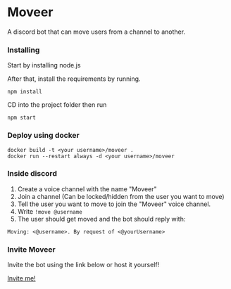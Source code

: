 # Moveer

A discord bot that can move users from a channel to another.

### Installing

Start by installing node.js

After that, install the requirements by running.

```
npm install
```

CD into the project folder then run

```
npm start
```
### Deploy using docker


```
docker build -t <your username>/moveer .
docker run --restart always -d <your username>/moveer
```


### Inside discord

1. Create a voice channel with the name "Moveer"
2. Join a channel (Can be locked/hidden from the user you want to move)
3. Tell the user you want to move to join the "Moveer" voice channel.
4. Write ```!move @username```
5. The user should get moved and the bot should reply with: 

```Moving: <@username>. By request of <@yourUsername>```


### Invite Moveer

Invite the bot using the link below or host it yourself!

[Invite me!](https://discordapp.com/api/oauth2/authorize?client_id=400724460203802624&permissions=8&scope=bot)

